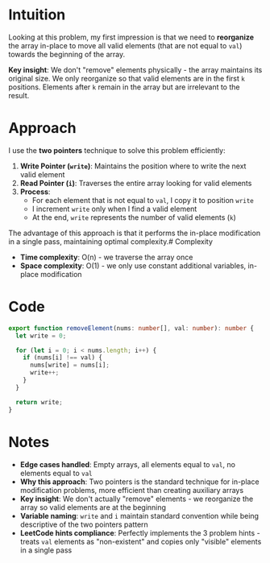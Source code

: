 # Intuition

Looking at this problem, my first impression is that we need to **reorganize** the array in-place to move all valid elements (that are not equal to `val`) towards the beginning of the array.

**Key insight**: We don't "remove" elements physically - the array maintains its original size. We only reorganize so that valid elements are in the first `k` positions. Elements after `k` remain in the array but are irrelevant to the result.

# Approach

I use the **two pointers** technique to solve this problem efficiently:

1. **Write Pointer (`write`)**: Maintains the position where to write the next valid element
2. **Read Pointer (`i`)**: Traverses the entire array looking for valid elements
3. **Process**:
   - For each element that is not equal to `val`, I copy it to position `write`
   - I increment `write` only when I find a valid element
   - At the end, `write` represents the number of valid elements (`k`)

The advantage of this approach is that it performs the in-place modification in a single pass, maintaining optimal complexity.# Complexity

- **Time complexity**: O(n) - we traverse the array once
- **Space complexity**: O(1) - we only use constant additional variables, in-place modification

# Code

```typescript
export function removeElement(nums: number[], val: number): number {
  let write = 0;

  for (let i = 0; i < nums.length; i++) {
    if (nums[i] !== val) {
      nums[write] = nums[i];
      write++;
    }
  }

  return write;
}
```

# Notes

- **Edge cases handled**: Empty arrays, all elements equal to `val`, no elements equal to `val`
- **Why this approach**: Two pointers is the standard technique for in-place modification problems, more efficient than creating auxiliary arrays
- **Key insight**: We don't actually "remove" elements - we reorganize the array so valid elements are at the beginning
- **Variable naming**: `write` and `i` maintain standard convention while being descriptive of the two pointers pattern
- **LeetCode hints compliance**: Perfectly implements the 3 problem hints - treats `val` elements as "non-existent" and copies only "visible" elements in a single pass
